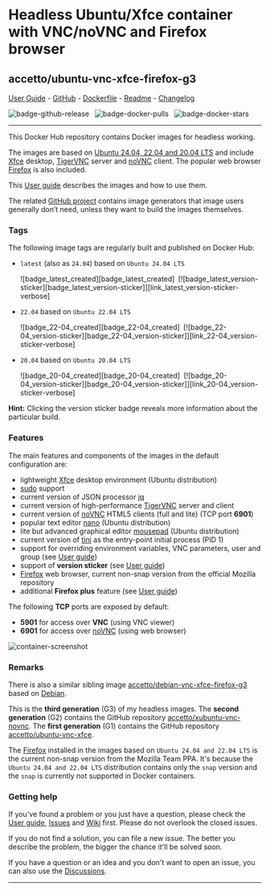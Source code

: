 # Headless Ubuntu/Xfce container with VNC/noVNC and Firefox browser

## accetto/ubuntu-vnc-xfce-firefox-g3

[User Guide][this-user-guide] - [GitHub][this-github] - [Dockerfile][this-dockerfile] - [Readme][this-readme-full] - [Changelog][this-changelog]

<!-- markdownlint-disable MD038 MD052 -->
![badge-github-release][badge-github-release]` `
![badge-docker-pulls][badge-docker-pulls]` `
![badge-docker-stars][badge-docker-stars]

***

This Docker Hub repository contains Docker images for headless working.

The images are based on [Ubuntu 24.04, 22.04 and 20.04 LTS][docker-ubuntu] and include [Xfce][xfce] desktop, [TigerVNC][tigervnc] server and [noVNC][novnc] client.
The popular web browser [Firefox][firefox] is also included.

This [User guide][this-user-guide] describes the images and how to use them.

The related [GitHub project][this-github] contains image generators that image users generally don’t need, unless they want to build the images themselves.

### Tags

The following image tags are regularly built and published on Docker Hub:

- `latest` (also as `24.04`) based on `Ubuntu 24.04 LTS`

    ![badge_latest_created][badge_latest_created]` `[![badge_latest_version-sticker][badge_latest_version-sticker]][link_latest_version-sticker-verbose]

- `22.04` based on `Ubuntu 22.04 LTS`

    ![badge_22-04_created][badge_22-04_created]` `[![badge_22-04_version-sticker][badge_22-04_version-sticker]][link_22-04_version-sticker-verbose]

- `20.04` based on `Ubuntu 20.04 LTS`

    ![badge_20-04_created][badge_20-04_created]` `[![badge_20-04_version-sticker][badge_20-04_version-sticker]][link_20-04_version-sticker-verbose]

<!-- markdownlint-enable MD052 -->

**Hint:** Clicking the version sticker badge reveals more information about the particular build.

### Features

The main features and components of the images in the default configuration are:

- lightweight [Xfce][xfce] desktop environment (Ubuntu distribution)
- [sudo][sudo] support
- current version of JSON processor [jq][jq]
- current version of high-performance [TigerVNC][tigervnc] server and client
- current version of [noVNC][novnc] HTML5 clients (full and lite) (TCP port **6901**)
- popular text editor [nano][nano] (Ubuntu distribution)
- lite but advanced graphical editor [mousepad][mousepad] (Ubuntu distribution)
- current version of [tini][tini] as the entry-point initial process (PID 1)
- support for overriding environment variables, VNC parameters, user and group (see [User guide][this-user-guide-using-containers])
- support of **version sticker** (see [User guide][this-user-guide-version-sticker])
- [Firefox][firefox] web browser, current non-snap version from the official Mozilla repository
- additional **Firefox plus** feature (see [User guide][this-user-guide-firefox-plus])

The following **TCP** ports are exposed by default:

- **5901** for access over **VNC** (using VNC viewer)
- **6901** for access over [noVNC][novnc] (using web browser)

![container-screenshot][this-screenshot-container]

### Remarks

There is also a similar sibling image [accetto/debian-vnc-xfce-firefox-g3][accetto-dockerhub-debian-vnc-xfce-firefox-g3] based on [Debian][docker-debian].

This is the **third generation** (G3) of my headless images.
The **second generation** (G2) contains the GitHub repository [accetto/xubuntu-vnc-novnc][accetto-github-xubuntu-vnc-novnc].
The **first generation** (G1) contains the GitHub repository [accetto/ubuntu-vnc-xfce][accetto-github-ubuntu-vnc-xfce].

The [Firefox][firefox] installed in the images based on `Ubuntu 24.04 and 22.04 LTS` is the current non-snap version from the Mozilla Team PPA.
It's because the `Ubuntu 24.04 and 22.04 LTS` distribution contains only the `snap` version and the `snap` is currently not supported in Docker containers.

### Getting help

If you've found a problem or you just have a question, please check the [User guide][this-user-guide], [Issues][this-issues] and [Wiki][this-wiki] first.
Please do not overlook the closed issues.

If you do not find a solution, you can file a new issue.
The better you describe the problem, the bigger the chance it'll be solved soon.

If you have a question or an idea and you don't want to open an issue, you can also use the [Discussions][this-discussions].

***

[this-user-guide]: https://accetto.github.io/user-guide-g3/

[this-user-guide-version-sticker]: https://accetto.github.io/user-guide-g3/version-sticker/

[this-user-guide-using-containers]: https://accetto.github.io/user-guide-g3/using-containers/

[this-user-guide-firefox-plus]: https://accetto.github.io/user-guide-g3/firefox-plus/

[this-changelog]: https://github.com/accetto/ubuntu-vnc-xfce-g3/blob/master/CHANGELOG.md

[this-discussions]: https://github.com/accetto/ubuntu-vnc-xfce-g3/discussions

[this-github]: https://github.com/accetto/ubuntu-vnc-xfce-g3/

[this-issues]: https://github.com/accetto/ubuntu-vnc-xfce-g3/issues

[this-readme-full]: https://github.com/accetto/ubuntu-vnc-xfce-g3/blob/master/docker/xfce-firefox/README.md

[this-wiki]: https://github.com/accetto/ubuntu-vnc-xfce-g3/wiki

[this-dockerfile]: https://github.com/accetto/ubuntu-vnc-xfce-g3/blob/master/docker/Dockerfile.xfce.24-04

[this-screenshot-container]: https://raw.githubusercontent.com/accetto/ubuntu-vnc-xfce-g3/master/docker/doc/images/animation-ubuntu-vnc-xfce-firefox-g3.gif

[accetto-dockerhub-debian-vnc-xfce-firefox-g3]: https://hub.docker.com/r/accetto/debian-vnc-xfce-firefox-g3

[accetto-github-xubuntu-vnc-novnc]: https://github.com/accetto/xubuntu-vnc-novnc/

[accetto-github-ubuntu-vnc-xfce]: https://github.com/accetto/ubuntu-vnc-xfce

[docker-ubuntu]: https://hub.docker.com/_/ubuntu/
[docker-debian]: https://hub.docker.com/_/debian/

[jq]: https://stedolan.github.io/jq/
[mousepad]: https://github.com/codebrainz/mousepad
[nano]: https://www.nano-editor.org/
[novnc]: https://github.com/kanaka/noVNC
[sudo]: https://www.sudo.ws/
[tigervnc]: http://tigervnc.org
[tini]: https://github.com/krallin/tini
[xfce]: http://www.xfce.org

[firefox]: https://www.mozilla.org

[badge-github-release]: https://img.shields.io/github/v/release/accetto/ubuntu-vnc-xfce-g3

[badge-docker-pulls]: https://img.shields.io/docker/pulls/accetto/ubuntu-vnc-xfce-firefox-g3

[badge-docker-stars]: https://img.shields.io/docker/stars/accetto/ubuntu-vnc-xfce-firefox-g3

<!-- Appendix will be added by util-readme.sh -->
